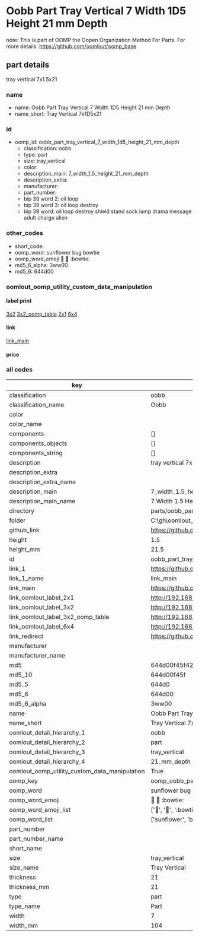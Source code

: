 # Oobb Part Tray Vertical 7 Width 1D5 Height 21 mm Depth  

note: This is part of OOMP the Oopen Organization Method For Parts. For more details: https://github.com/oomlout/oomp_base

##  part details
  



tray vertical 7x1.5x21



### name
* name: Oobb Part Tray Vertical 7 Width 1D5 Height 21 mm Depth
* name_short: Tray Vertical 7x1D5x21 
### id
* oomp_id: oobb_part_tray_vertical_7_width_1d5_height_21_mm_depth
  * classification: oobb
  * type: part
  * size: tray_vertical
  * color: 
  * description_main: 7_width_1.5_height_21_mm_depth
  * description_extra: 
  * manufacturer: 
  * part_number: 
  * bip 39 word 2: oil loop
  * bip 39 word 3: oil loop destroy
  * bip 39 word: oil loop destroy shield stand sock lamp drama message adult charge alien

### other_codes
* short_code: 
* oomp_word: sunflower bug bowtie
* oomp_word_emoji :sunflower: :bug: :bowtie:
* md5_6_alpha: 3ww00
* md5_6: 644d00






### oomlout_oomp_utility_custom_data_manipulation
#### label print
[3x2](http://192.168.1.245:1112/?label=oomp%203ww00)
[3x2_oomp_table](http://192.168.1.108:1112/?label=oomp%203ww00)
[2x1](http://192.168.1.242:1112/?label=oomp%203ww00)
[6x4](http://192.168.1.55:1112/?label=oomp%203ww00)    

#### link

[link_main](https://github.com/oomlout/oomlout_oobb_version_4_generated_parts/tree/main/navigation_oomp/oobb/part/tray_vertical/7_width_1.5_height_21_mm_depth/part)                              

#### price







### all codes 
| key | value |  
| --- | --- |  
| classification | oobb |  
| classification_name | Oobb |  
| color |  |  
| color_name |  |  
| components | [] |  
| components_objects | [] |  
| components_string | [] |  
| description | tray vertical 7x1.5x21 |  
| description_extra |  |  
| description_extra_name |  |  
| description_main | 7_width_1.5_height_21_mm_depth |  
| description_main_name | 7 Width 1.5 Height 21 mm Depth |  
| directory | parts/oobb_part_tray_vertical_7_width_1d5_height_21_mm_depth |  
| folder | C:\gh\oomlout_oobb_version_4_generated_parts\parts\oobb_part_tray_vertical_7_width_1d5_height_21_mm_depth |  
| github_link | https://github.com/oomlout/oomlout_oomp_part_src/tree/main/parts/oobb_part_tray_vertical_7_width_1d5_height_21_mm_depth |  
| height | 1.5 |  
| height_mm | 21.5 |  
| id | oobb_part_tray_vertical_7_width_1d5_height_21_mm_depth |  
| link_1 | https://github.com/oomlout/oomlout_oobb_version_4_generated_parts/tree/main/navigation_oomp/oobb/part/tray_vertical/7_width_1.5_height_21_mm_depth/part |  
| link_1_name | link_main |  
| link_main | https://github.com/oomlout/oomlout_oobb_version_4_generated_parts/tree/main/navigation_oomp/oobb/part/tray_vertical/7_width_1.5_height_21_mm_depth/part |  
| link_oomlout_label_2x1 | http://192.168.1.242:1112/?label=oomp%203ww00 |  
| link_oomlout_label_3x2 | http://192.168.1.245:1112/?label=oomp%203ww00 |  
| link_oomlout_label_3x2_oomp_table | http://192.168.1.108:1112/?label=oomp%203ww00 |  
| link_oomlout_label_6x4 | http://192.168.1.55:1112/?label=oomp%203ww00 |  
| link_redirect | https://github.com/oomlout/oomlout_oobb_version_4_generated_parts/tree/main/parts/oobb_tray_vertical_07_1d5_21 |  
| manufacturer |  |  
| manufacturer_name |  |  
| md5 | 644d00f45f422f9b386a4c5a7860fcce |  
| md5_10 | 644d00f45f |  
| md5_5 | 644d0 |  
| md5_6 | 644d00 |  
| md5_6_alpha | 3ww00 |  
| name | Oobb Part Tray Vertical 7 Width 1D5 Height 21 mm Depth |  
| name_short | Tray Vertical 7x1D5x21  |  
| oomlout_detail_hierarchy_1 | oobb |  
| oomlout_detail_hierarchy_2 | part |  
| oomlout_detail_hierarchy_3 | tray_vertical |  
| oomlout_detail_hierarchy_4 | 21_mm_depth |  
| oomlout_oomp_utility_custom_data_manipulation | True |  
| oomp_key | oomp_oobb_part_tray_vertical_7_width_1d5_height_21_mm_depth |  
| oomp_word | sunflower bug bowtie |  
| oomp_word_emoji | :sunflower: :bug: :bowtie: |  
| oomp_word_emoji_list | [':sunflower:', ':bug:', ':bowtie:'] |  
| oomp_word_list | ['sunflower', 'bug', 'bowtie'] |  
| part_number |  |  
| part_number_name |  |  
| short_name |  |  
| size | tray_vertical |  
| size_name | Tray Vertical |  
| thickness | 21 |  
| thickness_mm | 21 |  
| type | part |  
| type_name | Part |  
| width | 7 |  
| width_mm | 104 |  
